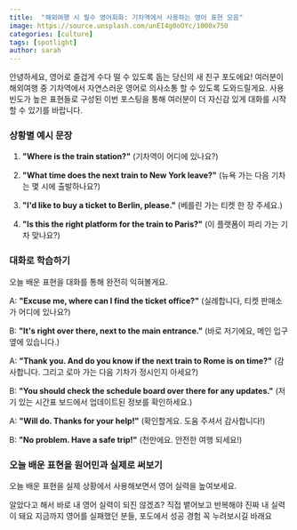 ```yaml
---
title:  "해외여행 시 필수 영어회화: 기차역에서 사용하는 영어 표현 모음"
image: https://source.unsplash.com/unEI4g0oOYc/1000x750
categories: [culture]
tags: [spotlight]
author: sarah
---
```

안녕하세요, 영어로 즐겁게 수다 떨 수 있도록 돕는 당신의 새 친구 포도에요! 여러분이 해외여행 중 기차역에서 자연스러운 영어로 의사소통 할 수 있도록 도와드릴게요. 사용빈도가 높은 표현들로 구성된 이번 포스팅을 통해 여러분이 더 자신감 있게 대화를 시작할 수 있기를 바랍니다.

### 상황별 예시 문장

1. **"Where is the train station?"**
   (기차역이 어디에 있나요?)

1. **"What time does the next train to New York leave?"**
   (뉴욕 가는 다음 기차는 몇 시에 출발하나요?)

1. **"I'd like to buy a ticket to Berlin, please."**
   (베를린 가는 티켓 한 장 주세요.)

1. **"Is this the right platform for the train to Paris?"**
   (이 플랫폼이 파리 가는 기차 맞나요?)

### 대화로 학습하기

오늘 배운 표현을 대화를 통해 완전히 익혀볼게요.

A: **"Excuse me, where can I find the ticket office?"**
   (실례합니다, 티켓 판매소가 어디에 있나요?)

B: **"It's right over there, next to the main entrance."**
   (바로 저기에요, 메인 입구 옆에 있습니다.)

A: **"Thank you. And do you know if the next train to Rome is on time?"**
   (감사합니다. 그리고 로마 가는 다음 기차가 정시인지 아세요?)

B: **"You should check the schedule board over there for any updates."**
   (저기 있는 시간표 보드에서 업데이트된 정보를 확인하세요.)

A: **"Will do. Thanks for your help!"**
   (확인할게요. 도움 주셔서 감사합니다!)

B: **"No problem. Have a safe trip!"**
   (천만에요. 안전한 여행 되세요!)

### 오늘 배운 표현을 원어민과 실제로 써보기

오늘 배운 표현을 실제 상황에서 사용해보면서 영어 실력을 높여보세요.

알았다고 해서 바로 내 영어 실력이 되진 않겠죠?
직접 뱉어보고 반복해야 진짜 내 실력이 돼요
지금까지 영어를 실패했던 분들, 포도에서 성공 경험 꼭 누려보시길 바래요

